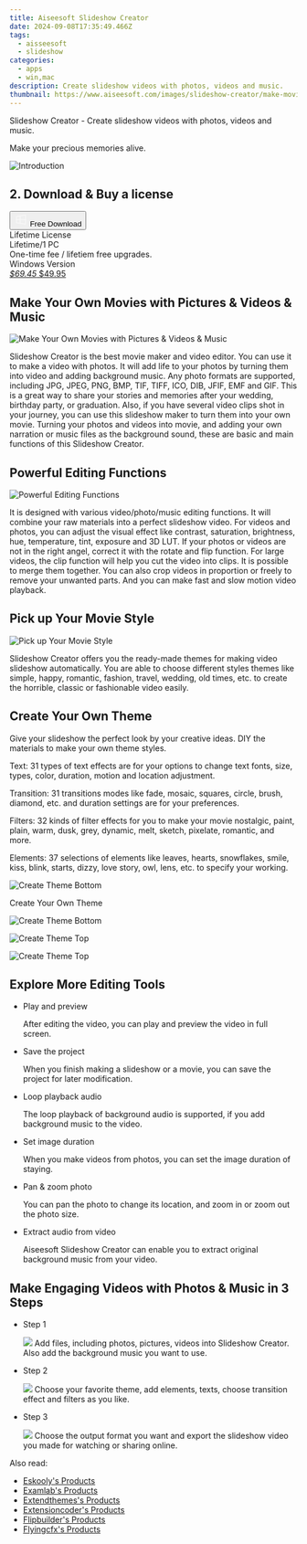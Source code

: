 ```yaml
---
title: Aiseesoft Slideshow Creator
date: 2024-09-08T17:35:49.466Z
tags: 
  - aisseesoft
  - slideshow
categories: 
  - apps
  - win,mac
description: Create slideshow videos with photos, videos and music.
thumbnail: https://www.aiseesoft.com/images/slideshow-creator/make-movies-with-pictures.png
---
```


Slideshow Creator - Create slideshow videos with photos, videos and music.

Make your precious memories alive.

![Introduction](https://www.aiseesoft.com/images/slideshow-creator/make-movies-with-pictures.png)

## 2. Download & Buy a license

<div class="mx-auto flex items-center justify-center space-x-4">
  <button 
  onclick="javascript:window.open('https://secure.2checkout.com/order/checkout.php?PRODS=5939429&QTY=1&OPTIONS5939429=LFT&CART=1&CARD=1&COUPON=AISEOHC&DESIGN_TYPE=2&SHORT_FORM=1', '_blank');
    window.open('https://download.aiseesoft.com/slideshow-creator.exe', '_blank');void(0);"
  class="flex flex-row font-bold rounded-lg text-lg w-48 h-16 bg-[#FF8014] text-[#ffffff] items-center justify-center p-2">
    <svg width="24px" height="24px" viewBox="0 0 24 24" xmlns="http://www.w3.org/2000/svg" color="#ffffff" fill="none" stroke="currentColor" stroke-width="3" stroke-linecap="round" stroke-linejoin="round"><path d="M4 16.9865V7.01353C4 6.71792 4.21531 6.46636 4.50737 6.42072L19.3074 4.10822C19.6713 4.05137 20 4.33273 20 4.70103V19.299C20 19.6673 19.6713 19.9486 19.3074 19.8918L4.50737 17.5793C4.21531 17.5336 4 17.2821 4 16.9865Z" stroke="#f8f7f7" stroke-width="1.5"></path><path d="M4 12H20" stroke="#f8f7f7" stroke-width="1.5"></path><path d="M10.5 5.5V18.5" stroke="#f8f7f7" stroke-width="1.5"></path></svg>
    <span class="font-medium mx-auto">Free Download</span>  
  </button>
</div>

<div class="mx-auto flex items-center justify-center">
  <div class="m-8 grid grid-cols-1 gap-6 xl:grid-cols-1">
    <div class="flex w-full flex-col rounded-2xl bg-[#ffffff] text-[#374151] shadow-xl xl:w-96">
      <div class="flex h-full flex-col p-8">
        <div class="pb-6 text-3xl font-bold">Lifetime License</div>
        <div class="pb-12 text-lg">
          Lifetime/1 PC
          <div class="text-xs">One-time fee / lifetiem free upgrades.</div>
          <div class="text-xs">Windows Version</div>
        </div>
        <div class="flex flex-col gap-3 text-base"></div>
        <div class="flex flex-grow"></div>
        <div class="flex pt-10">
          <a href="https://secure.2checkout.com/order/checkout.php?PRODS=5939429&QTY=1&OPTIONS5939429=LFT&CART=1&CARD=1&COUPON=AISEOHC&DESIGN_TYPE=2&SHORT_FORM=1" class="w-full transform cursor-pointer rounded-lg bg-[#7e22ce] p-3 text-center text-xl font-bold !text-[#ffffff] !no-underline transition-transform hover:bg-purple-800 active:scale-95"> 
           <em class="text-base line-through !text-[#c5c5c5]">$69.45</em>
            $49.95
          </a>
        </div>
      </div>
    </div>  
  </div>
</div>

## Make Your Own Movies with Pictures & Videos & Music

![Make Your Own Movies with Pictures & Videos & Music](https://www.aiseesoft.com/images/slideshow-creator/make-movies-with-pictures.png)

Slideshow Creator is the best movie maker and video editor. You can use it to make a video with photos. It will add life to your photos by turning them into video and adding background music. Any photo formats are supported, including JPG, JPEG, PNG, BMP, TIF, TIFF, ICO, DIB, JFIF, EMF and GIF. This is a great way to share your stories and memories after your wedding, birthday party, or graduation. Also, if you have several video clips shot in your journey, you can use this slideshow maker to turn them into your own movie. Turning your photos and videos into movie, and adding your own narration or music files as the background sound, these are basic and main functions of this Slideshow Creator.

## Powerful Editing Functions

![Powerful Editing Functions](https://www.aiseesoft.com/images/slideshow-creator/editing-functions.png)

It is designed with various video/photo/music editing functions. It will combine your raw materials into a perfect slideshow video. For videos and photos, you can adjust the visual effect like contrast, saturation, brightness, hue, temperature, tint, exposure and 3D LUT. If your photos or videos are not in the right angel, correct it with the rotate and flip function. For large videos, the clip function will help you cut the video into clips. It is possible to merge them together. You can also crop videos in proportion or freely to remove your unwanted parts. And you can make fast and slow motion video playback. 

## Pick up Your Movie Style

![Pick up Your Movie Style](https://www.aiseesoft.com/images/slideshow-creator/movie-style-travel.jpg)

Slideshow Creator offers you the ready-made themes for making video slideshow automatically. You are able to choose different styles themes like simple, happy, romantic, fashion, travel, wedding, old times, etc. to create the horrible, classic or fashionable video easily.

## Create Your Own Theme

Give your slideshow the perfect look by your creative ideas. DIY the materials to make your own theme styles.

Text: 31 types of text effects are for your options to change text fonts, size, types, color, duration, motion and location adjustment.

Transition: 31 transitions modes like fade, mosaic, squares, circle, brush, diamond, etc. and duration settings are for your preferences.

Filters: 32 kinds of filter effects for you to make your movie nostalgic, paint, plain, warm, dusk, grey, dynamic, melt, sketch, pixelate, romantic, and more.

Elements: 37 selections of elements like leaves, hearts, snowflakes, smile, kiss, blink, starts, dizzy, love story, owl, lens, etc. to specify your working.

![Create Theme Bottom](https://www.aiseesoft.com/images/slideshow-creator/create-theme-bottom.png)

Create Your Own Theme

![Create Theme Bottom](https://www.aiseesoft.com/images/slideshow-creator/create-theme-bottom.png)

![Create Theme Top](https://www.aiseesoft.com/images/slideshow-creator/create-theme-top.png)

![Create Theme Top](https://www.aiseesoft.com/images/slideshow-creator/create-theme-top.png)

## Explore More Editing Tools

-   Play and preview
    
    After editing the video, you can play and preview the video in full screen.
    
-   Save the project
    
    When you finish making a slideshow or a movie, you can save the project for later modification.
    
-   Loop playback audio
    
    The loop playback of background audio is supported, if you add background music to the video.
    
-   Set image duration
    
    When you make videos from photos, you can set the image duration of staying.
    
-   Pan & zoom photo
    
    You can pan the photo to change its location, and zoom in or zoom out the photo size.
    
-   Extract audio from video
    
    Aiseesoft Slideshow Creator can enable you to extract original background music from your video.
    
    
## Make Engaging Videos with Photos & Music in 3 Steps

-   Step 1
    
    ![](https://www.aiseesoft.com/images/slideshow-creator/interface.jpg)
    Add files, including photos, pictures, videos into Slideshow Creator. Also add the background music you want to use.
    
-   Step 2
    
    ![](https://www.aiseesoft.com/images/slideshow-creator/add-theme-to-slideshow.jpg)
    Choose your favorite theme, add elements, texts, choose transition effect and filters as you like.
    
-   Step 3
    
    ![](https://www.aiseesoft.com/images/slideshow-creator/output-settings.jpg)
    Choose the output format you want and export the slideshow video you made for watching or sharing online.
    

<ins class="adsbygoogle"
      style="display:block"
      data-ad-client="ca-pub-7571918770474297"
      data-ad-slot="8358498916"
      data-ad-format="auto"
      data-full-width-responsive="true"></ins>

<span class="atpl-alsoreadstyle">Also read:</span>
<div><ul>
<li><a href="https://tools.techidaily.com/eskooly/products/"><u>Eskooly's Products</u></a></li>
<li><a href="https://tools.techidaily.com/examlab/products/"><u>Examlab's Products</u></a></li>
<li><a href="https://tools.techidaily.com/extendthemes/products/"><u>Extendthemes's Products</u></a></li>
<li><a href="https://tools.techidaily.com/extensioncoder/products/"><u>Extensioncoder's Products</u></a></li>
<li><a href="https://tools.techidaily.com/flipbuilder/products/"><u>Flipbuilder's Products</u></a></li>
<li><a href="https://tools.techidaily.com/flyingcfx/products/"><u>Flyingcfx's Products</u></a></li>
</ul></div>

